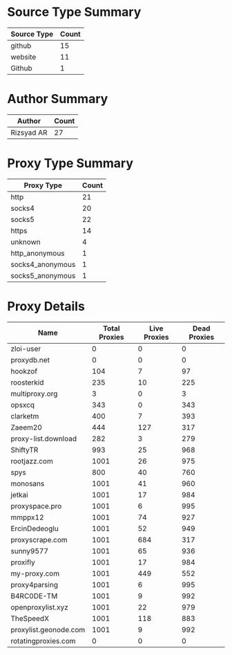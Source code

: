 # Source Type Summary

| Source Type | Count |
|-------------|-------|
| github | 15 |
| website | 11 |
| Github | 1 |


# Author Summary

| Author | Count |
|--------|-------|
| Rizsyad AR | 27 |


# Proxy Type Summary

| Proxy Type | Count |
|------------|-------|
| http | 21 |
| socks4 | 20 |
| socks5 | 22 |
| https | 14 |
| unknown | 4 |
| http_anonymous | 1 |
| socks4_anonymous | 1 |
| socks5_anonymous | 1 |


# Proxy Details

| Name | Total Proxies | Live Proxies | Dead Proxies |
|------|---------------|--------------|---------------|
| zloi-user | 0 | 0 | 0 |
| proxydb.net | 0 | 0 | 0 |
| hookzof | 104 | 7 | 97 |
| roosterkid | 235 | 10 | 225 |
| multiproxy.org | 3 | 0 | 3 |
| opsxcq | 343 | 0 | 343 |
| clarketm | 400 | 7 | 393 |
| Zaeem20 | 444 | 127 | 317 |
| proxy-list.download | 282 | 3 | 279 |
| ShiftyTR | 993 | 25 | 968 |
| rootjazz.com | 1001 | 26 | 975 |
| spys | 800 | 40 | 760 |
| monosans | 1001 | 41 | 960 |
| jetkai | 1001 | 17 | 984 |
| proxyspace.pro | 1001 | 6 | 995 |
| mmppx12 | 1001 | 74 | 927 |
| ErcinDedeoglu | 1001 | 52 | 949 |
| proxyscrape.com | 1001 | 684 | 317 |
| sunny9577 | 1001 | 65 | 936 |
| proxifly | 1001 | 17 | 984 |
| my-proxy.com | 1001 | 449 | 552 |
| proxy4parsing | 1001 | 6 | 995 |
| B4RC0DE-TM | 1001 | 9 | 992 |
| openproxylist.xyz | 1001 | 22 | 979 |
| TheSpeedX | 1001 | 118 | 883 |
| proxylist.geonode.com | 1001 | 9 | 992 |
| rotatingproxies.com | 0 | 0 | 0 |
